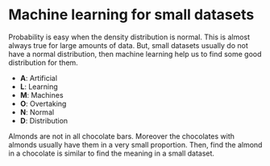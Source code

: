 # Machine learning for small datasets
Probability is easy when the density distribution is normal. This is almost always true for large amounts of data. But, small datasets usually do not have a normal distribution, then machine learning help us to find some good distribution for them.

+ **A**: Artificial
+ **L**: Learning
+ **M**: Machines
+ **O**: Overtaking
+ **N**: Normal 
+ **D**: Distribution

Almonds are not in all chocolate bars. Moreover the chocolates with almonds usually have them in a very small proportion. Then, find the almond in a chocolate is similar to find the meaning in a small dataset.
